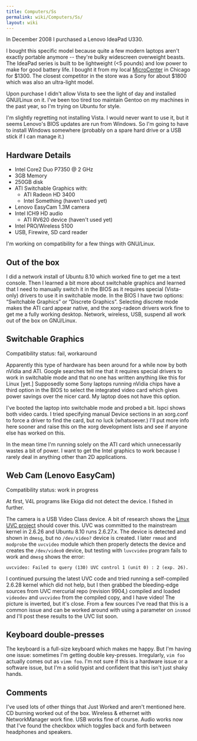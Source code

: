 ```yaml
---
title: Computers/Ss
permalink: wiki/Computers/Ss/
layout: wiki
---
```


In December 2008 I purchased a Lenovo IdeaPad U330.

I bought this specific model because quite a few modern laptops aren't
exactly portable anymore -- they're bulky widescreen overweight beasts.
The IdeaPad series is built to be lightweight (&lt;5 pounds) and low
power to make for good battery life. I bought it from my local
[MicroCenter](http://www.microcenter.com/) in Chicago for $1300. The
closest competitor in the store was a Sony for about $1800 which was
also an ultra-light model.

Upon purchase I didn't allow Vista to see the light of day and installed
GNU/Linux on it. I've been too tired too maintain Gentoo on my machines
in the past year, so I'm trying on Ubuntu for style.

I'm slightly regretting not installing Vista. I would never want to use
it, but it seems Lenovo's BIOS updates are run from Windows. So I'm
going to have to install Windows somewhere (probably on a spare hard
drive or a USB stick if I can manage it.)

Hardware Details
----------------

-   Intel Core2 Duo P7350 @ 2 GHz
-   3GB Memory
-   250GB disk
-   ATI Switchable Graphics with:
    -   ATI Radeon HD 3400
    -   Intel Something (haven't used yet)
-   Lenovo EasyCam 1.3M camera
-   Intel ICH9 HD audio
    -   ATI RV620 device (haven't used yet)
-   Intel PRO/Wireless 5100
-   USB, Firewire, SD card reader

I'm working on compatibility for a few things with GNU/Linux.

Out of the box
--------------

I did a network install of Ubuntu 8.10 which worked fine to get me a
text console. Then I learned a bit more about switchable graphics and
learned that I need to manually switch it in the BIOS as it requires
special (Vista-only) drivers to use it in switchable mode. In the BIOS I
have two options: “Switchable Graphics” or “Discrete Graphics”.
Selecting discrete mode makes the ATI card appear native, and the
xorg-radeon drivers work fine to get me a fully working desktop.
Network, wireless, USB, suspend all work out of the box on GNU/Linux.

Switchable Graphics
-------------------

Compatibility status: fail, workaround

Apparently this type of hardware has been around for a while now by both
nVidia and ATI. Google searches tell me that it requires special drivers
to work in switchable mode and that no one has written anything like
this for Linux \[yet.\] Supposedly some Sony laptops running nVidia
chips have a third option in the BIOS to select the integrated video
card which gives power savings over the nicer card. My laptop does not
have this option.

I've booted the laptop into switchable mode and probed a bit. lspci
shows both video cards. I tried specifying manual Device sections in an
xorg.conf to force a driver to find the card, but no luck (whatsoever.)
I'll put more info here sooner and raise this on the xorg development
lists and see if anyone else has worked on this.

In the mean time I'm running solely on the ATI card which unnecessarily
wastes a bit of power. I want to get the Intel graphics to work because
I rarely deal in anything other than 2D applications.

Web Cam (Lenovo EasyCam)
------------------------

Compatibility status: work in progress

At first, V4L programs like Ekiga did not detect the device. I fished in
further.

The camera is a USB Video Class device. A bit of research shows the
[Linux UVC project](http://linux-uvc.berlios.de/) should cover this. UVC
was committed to the mainstream kernel in 2.6.26 and Ubuntu 8.10 runs
2.6.27.x. The device is detected and shown in `dmesg`, but no
`/dev/video?` device is created. I later `rmmod` and `modprobe` the
`uvcvideo` module which then properly detects the device and creates the
`/dev/video0` device, but testing with `luvcvideo` program fails to work
and `dmesg` shows the error:

`uvcvideo: Failed to query (130) UVC control 1 (unit 0) : 2 (exp. 26).`

I continued pursuing the latest UVC code and tried running a
self-compiled 2.6.28 kernel which did not help, but I then grabbed the
bleeding-edge sources from UVC mercurial repo (revision 9904,) compiled
and loaded `videodev` and `uvcvideo` from the compiled copy, and I have
video! The picture is inverted, but it's close. From a few sources I've
read that this is a common issue and can be worked around with using a
parameter on `insmod` and I'll post these results to the UVC list soon.

Keyboard double-presses
-----------------------

The keyboard is a full-size keyboard which makes me happy. But I'm
having one issue: sometimes I'm getting double key-presses. Irregularly,
`vim foo` actually comes out as `vimm foo`. I'm not sure if this is a
hardware issue or a software issue, but I'm a solid typist and confident
that this isn't just shaky hands.

Comments
--------

I've used lots of other things that Just Worked and aren't mentioned
here. CD burning worked out of the box. Wireless & ethernet with
NetworkManager work fine. USB works fine of course. Audio works now that
I've found the checkbox which toggles back and forth between headphones
and speakers.
